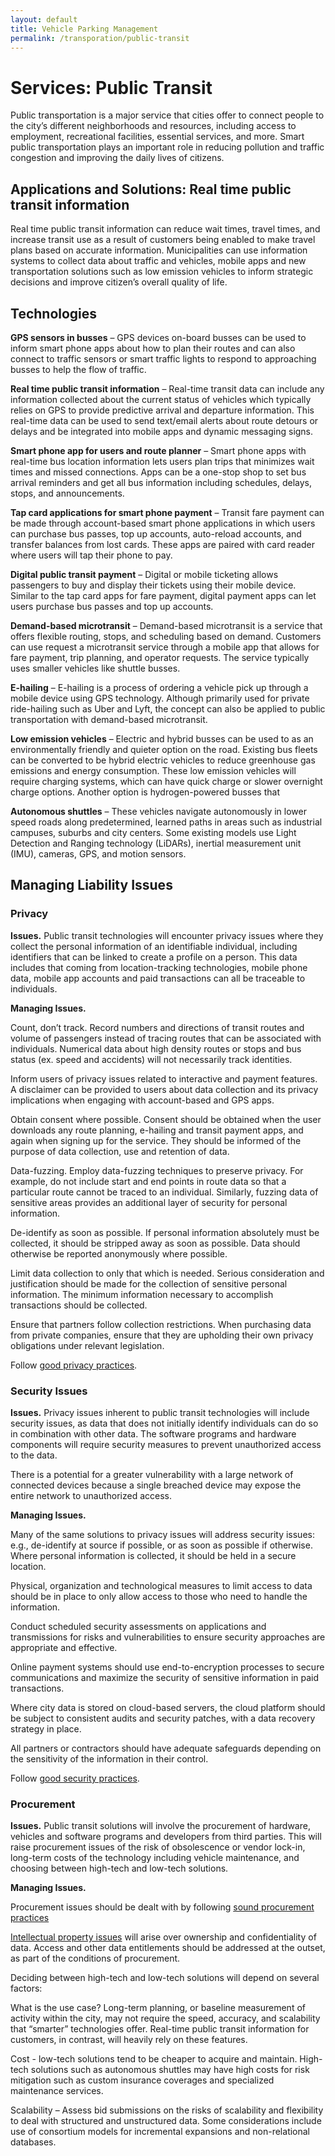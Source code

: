 ```yaml
---
layout: default
title: Vehicle Parking Management
permalink: /transporation/public-transit
---
```

# Services: Public Transit 

Public transportation is a major service that cities offer to connect people to the city’s different neighborhoods and resources, including access to employment, recreational facilities, essential services, and more. Smart public transportation plays an important role in reducing pollution and traffic congestion and improving the daily lives of citizens.  

## Applications and Solutions: Real time public transit information 

Real time public transit information can reduce wait times, travel times, and increase transit use as a result of customers being enabled to make travel plans based on accurate information. Municipalities can use information systems to collect data about traffic and vehicles, mobile apps and new transportation solutions such as low emission vehicles to inform strategic decisions and improve citizen’s overall quality of life. 

## Technologies 

**GPS sensors in busses** – GPS devices on-board busses can be used to inform smart phone apps about how to plan their routes and can also connect to traffic sensors or smart traffic lights to respond to approaching busses to help the flow of traffic. 

**Real time public transit information** – Real-time transit data can include any information collected about the current status of vehicles which typically relies on GPS to provide predictive arrival and departure information. This real-time data can be used to send text/email alerts about route detours or delays and be integrated into mobile apps and dynamic messaging signs. 

**Smart phone app for users and route planner** – Smart phone apps with real-time bus location information lets users plan trips that minimizes wait times and missed connections. Apps can be a one-stop shop to set bus arrival reminders and get all bus information including schedules, delays, stops, and announcements. 

**Tap card applications for smart phone payment** – Transit fare payment can be made through account-based smart phone applications in which users can purchase bus passes, top up accounts, auto-reload accounts, and transfer balances from lost cards. These apps are paired with card reader where users will tap their phone to pay. 

**Digital public transit payment** – Digital or mobile ticketing allows passengers to buy and display their tickets using their mobile device. Similar to the tap card apps for fare payment, digital payment apps can let users purchase bus passes and top up accounts. 

**Demand-based microtransit** – Demand-based microtransit is a service that offers flexible routing, stops, and scheduling based on demand. Customers can use request a microtransit service through a mobile app that allows for fare payment, trip planning, and operator requests.  The service typically uses smaller vehicles like shuttle busses.  

**E-hailing** – E-hailing is a process of ordering a vehicle pick up through a mobile device using GPS technology. Although primarily used for private ride-hailing such as Uber and Lyft, the concept can also be applied to public transportation with demand-based microtransit. 

**Low emission vehicles** – Electric and hybrid busses can be used to as an environmentally friendly and quieter option on the road. Existing bus fleets can be converted to be hybrid electric vehicles to reduce greenhouse gas emissions and energy consumption. These low emission vehicles will require charging systems, which can have quick charge or slower overnight charge options. Another option is hydrogen-powered busses that  

**Autonomous shuttles** – These vehicles navigate autonomously in lower speed roads along predetermined, learned paths in areas such as industrial campuses, suburbs and city centers. Some existing models use Light Detection and Ranging technology (LiDARs), inertial measurement unit (IMU), cameras, GPS, and motion sensors. 

## Managing Liability Issues 

### Privacy  

**Issues.** Public transit technologies will encounter privacy issues where they collect the personal information of an identifiable individual, including identifiers that can be linked to create a profile on a person. This data includes that coming from location-tracking technologies, mobile phone data, mobile app accounts and paid transactions can all be traceable to individuals. 

**Managing Issues.**   

Count, don’t track.  Record numbers and directions of transit routes and volume of passengers instead of tracing routes that can be associated with individuals. Numerical data about high density routes or stops and bus status (ex. speed and accidents) will not necessarily track identities. 

Inform users of privacy issues related to interactive and payment features. A disclaimer can be provided to users about data collection and its privacy implications when engaging with account-based and GPS apps. 

Obtain consent where possible. Consent should be obtained when the user downloads any route planning, e-hailing and transit payment apps, and again when signing up for the service. They should be informed of the purpose of data collection, use and retention of data. 

Data-fuzzing. Employ data-fuzzing techniques to preserve privacy. For example, do not include start and end points in route data so that a particular route cannot be traced to an individual. Similarly, fuzzing data of sensitive areas provides an additional layer of security for personal information. 

De-identify as soon as possible.  If personal information absolutely must be collected, it should be stripped away as soon as possible. Data should otherwise be reported anonymously where possible. 

Limit data collection to only that which is needed. Serious consideration and justification should be made for the collection of sensitive personal information. The minimum information necessary to accomplish transactions should be collected. 

Ensure that partners follow collection restrictions. When purchasing data from private companies, ensure that they are upholding their own privacy obligations under relevant legislation. 

Follow [good privacy practices](https://cippic-ca.github.io/SmartCityToolkit/privacy.html).

### Security Issues 

**Issues.**  Privacy issues inherent to public transit technologies will include security issues, as data that does not initially identify individuals can do so in combination with other data. The software programs and hardware components will require security measures to prevent unauthorized access to the data.  

There is a potential for a greater vulnerability with a large network of connected devices because a single breached device may expose the entire network to unauthorized access. 

**Managing Issues.**  

Many of the same solutions to privacy issues will address security issues:  e.g., de-identify at source if possible, or as soon as possible if otherwise.  Where personal information is collected, it should be held in a secure location.   

Physical, organization and technological measures to limit access to data should be in place to only allow access to those who need to handle the information. 

Conduct scheduled security assessments on applications and transmissions for risks and vulnerabilities to ensure security approaches are appropriate and effective. 

Online payment systems should use end-to-encryption processes to secure communications and maximize the security of sensitive information in paid transactions. 

Where city data is stored on cloud-based servers, the cloud platform should be subject to consistent audits and security patches, with a data recovery strategy in place. 

All partners or contractors should have adequate safeguards depending on the sensitivity of the information in their control. 

Follow [good security practices](https://cippic-ca.github.io/SmartCityToolkit/security.html).


### Procurement 

**Issues.** Public transit solutions will involve the procurement of hardware, vehicles and software programs and developers from third parties. This will raise procurement issues of the risk of obsolescence or vendor lock-in, long-term costs of the technology including vehicle maintenance, and choosing between high-tech and low-tech solutions. 

**Managing Issues.**   

Procurement issues should be dealt with by following [sound procurement practices](https://cippic-ca.github.io/SmartCityToolkit/procurement.html)

[Intellectual property issues](https://cippic-ca.github.io/SmartCityToolkit/intellectual-property.html) will arise over ownership and confidentiality of data.  Access and other data entitlements should be addressed at the outset, as part of the conditions of procurement. 

Deciding between high-tech and low-tech solutions will depend on several factors: 

What is the use case? Long-term planning, or baseline measurement of activity within the city, may not require the speed, accuracy, and scalability that “smarter” technologies offer. Real-time public transit information for customers, in contrast, will heavily rely on these features. 

Cost - low-tech solutions tend to be cheaper to acquire and maintain. High-tech solutions such as autonomous shuttles may have high costs for risk mitigation such as custom insurance coverages and specialized maintenance services. 

Scalability – Assess bid submissions on the risks of scalability and flexibility to deal with structured and unstructured data. Some considerations include use of consortium models for incremental expansions and non-relational databases. 
